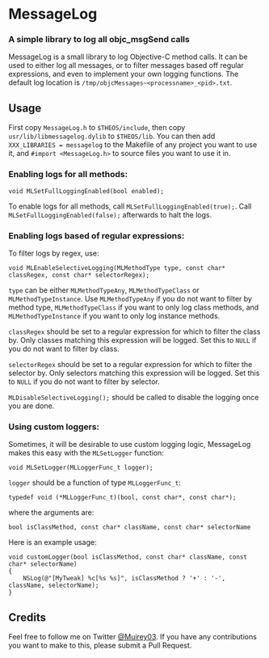 # MessageLog
### A simple library to log all objc_msgSend calls

MessageLog is a small library to log Objective-C method calls. It can be used to either log all messages, or to filter messages based off regular expressions, and even to implement your own logging functions. The default log location is `/tmp/objcMessages~<processname>_<pid>.txt`.

## Usage

First copy `MessageLog.h` to `$THEOS/include`, then copy `usr/lib/libmessagelog.dylib` to `$THEOS/lib`. You can then add `XXX_LIBRARIES = messagelog` to the Makefile of any project you want to use it, and `#import <MessageLog.h>` to source files you want to use it in.

### Enabling logs for all methods:

	void MLSetFullLoggingEnabled(bool enabled);
To enable logs for all methods, call `MLSetFullLoggingEnabled(true);`. Call `MLSetFullLoggingEnabled(false);` afterwards to halt the logs.


### Enabling logs based of regular expressions:
To filter logs by regex, use:

	void MLEnableSelectiveLogging(MLMethodType type, const char* classRegex, const char* selectorRegex);
`type` can be either `MLMethodTypeAny`, `MLMethodTypeClass` or `MLMethodTypeInstance`. Use `MLMethodTypeAny` if you do not want to filter by method type, `MLMethodTypeClass` if you want to only log class methods, and `MLMethodTypeInstance` if you want to only log instance methods.

`classRegex` should be set to a regular expression for which to filter the class by. Only classes matching this expression will be logged. Set this to `NULL` if you do not want to filter by class.

`selectorRegex` should be set to a regular expression for which to filter the selector by. Only selectors matching this expression will be logged. Set this to `NULL` if you do not want to filter by selector.

`MLDisableSelectiveLogging();` should be called to disable the logging once you are done.


### Using custom loggers:
Sometimes, it will be desirable to use custom logging logic, MessageLog makes this easy with the `MLSetLogger` function:

	void MLSetLogger(MLLoggerFunc_t logger);
`logger` should be a function of type `MLLoggerFunc_t`:

	typedef void (*MLLoggerFunc_t)(bool, const char*, const char*);
where the arguments are:

	bool isClassMethod, const char* className, const char* selectorName

Here is an example usage:

	void customLogger(bool isClassMethod, const char* className, const char* selectorName)
	{
		NSLog(@"[MyTweak] %c[%s %s]", isClassMethod ? '+' : '-', className, selectorName);
	}


## Credits
Feel free to follow me on Twitter [@Muirey03](https://twitter.com/muirey03). If you have any contributions you want to make to this, please submit a Pull Request.

